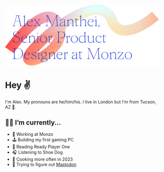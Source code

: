 <picture>
  <source media="(prefers-color-scheme: dark)" srcset="vector-dark.svg">
  <source media="(prefers-color-scheme: light)" srcset="vector-light.svg">
  <img alt="Thin text that reads Alex Manthei, Senior Product Designer at Monzo above a colorful orange swoosh illustration." src="vector-light.svg">
</picture>

# Hey ✌️

I'm Alex. My pronouns are he/him/his. I live in London but I'm from Tucson, AZ 🌵.

## 🧑‍💻 I’m currently...

- 🏦 Working at Monzo
- 🕹️ Building my first gaming PC
- 👾 Reading Ready Player One
- 🎧 Listening to Shoe Dog
- 🥘 Cooking more often in 2023
- 🐘 Trying to figure out <a href="https://mastodon.social/@xoalexo" target="_blank">Mastodon</a>
